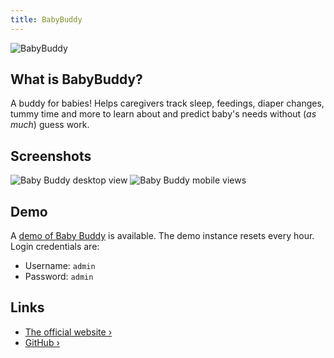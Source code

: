 ```yaml
---
title: BabyBuddy
---
```


![BabyBuddy](https://raw.githubusercontent.com/babybuddy/babybuddy/master/babybuddy/static_src/logo/icon.png)

## What is BabyBuddy?

A buddy for babies! Helps caregivers track sleep, feedings, diaper changes, tummy time and more to learn about and predict baby's needs without (_as much_) guess work.

## Screenshots

![Baby Buddy desktop view](https://raw.githubusercontent.com/babybuddy/babybuddy/master/screenshot.png)
![Baby Buddy mobile views](https://raw.githubusercontent.com/babybuddy/babybuddy/master/screenshot_mobile.png)

## Demo

A [demo of Baby Buddy](https://demo.baby-buddy.net) is available. The demo instance
resets every hour. Login credentials are:

- Username: `admin`
- Password: `admin`

## Links

- [The official website ›](https://docs.baby-buddy.net/)
- [GitHub ›](https://github.com/babybuddy/babybuddy)
